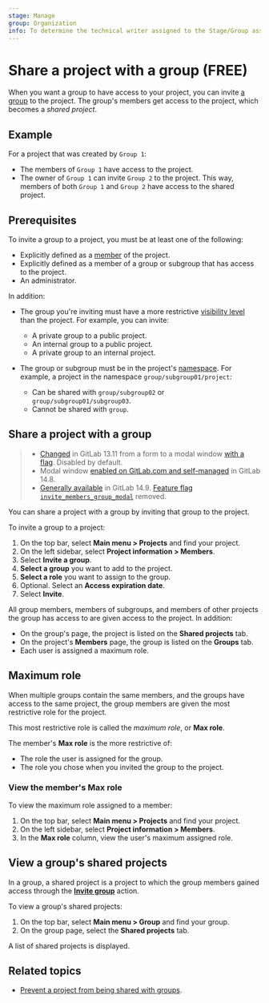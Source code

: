 ```yaml
---
stage: Manage
group: Organization
info: To determine the technical writer assigned to the Stage/Group associated with this page, see https://about.gitlab.com/handbook/product/ux/technical-writing/#assignments
---
```


# Share a project with a group **(FREE)**

When you want a group to have access to your project,
you can invite [a group](../../group/index.md) to the project.
The group's members get access to the project, which becomes a *shared project*.

## Example

For a project that was created by `Group 1`:

- The members of `Group 1` have access to the project.
- The owner of `Group 1` can invite `Group 2` to the project.
This way, members of both `Group 1` and `Group 2` have access to the shared project.

## Prerequisites

To invite a group to a project, you must be at least one of the following:

- Explicitly defined as a [member](index.md) of the project.
- Explicitly defined as a member of a group or subgroup that has access to the project.
- An administrator.

In addition:

- The group you're inviting must have a more restrictive
 [visibility level](../../public_access.md#project-and-group-visibility)
  than the project. For example, you can invite:
  - A private group to a public project.
  - An internal group to a public project.
  - A private group to an internal project.

- The group or subgroup must be in the project's [namespace](../../namespace/index.md).
  For example, a project in the namespace `group/subgroup01/project`:
  - Can be shared with `group/subgroup02` or `group/subgroup01/subgroup03`.
  - Cannot be shared with `group`.

## Share a project with a group

> - [Changed](https://gitlab.com/gitlab-org/gitlab/-/issues/247208) in GitLab 13.11 from a form to a modal
    window [with a flag](../../feature_flags.md). Disabled by default.
> - Modal window [enabled on GitLab.com and self-managed](https://gitlab.com/gitlab-org/gitlab/-/issues/247208)
    in GitLab 14.8.
> - [Generally available](https://gitlab.com/gitlab-org/gitlab/-/issues/352526) in GitLab 14.9.
    [Feature flag `invite_members_group_modal`](https://gitlab.com/gitlab-org/gitlab/-/issues/352526) removed.

You can share a project with a group by inviting that group to the project.

To invite a group to a project:

1. On the top bar, select **Main menu > Projects** and find your project.
1. On the left sidebar, select **Project information > Members**.
1. Select **Invite a group**.
1. **Select a group** you want to add to the project.
1. **Select a role** you want to assign to the group.
1. Optional. Select an **Access expiration date**.
1. Select **Invite**.

All group members, members of subgroups, and members of other projects the group has access to
are given access to the project. In addition:

- On the group's page, the project is listed on the **Shared projects** tab.
- On the project's **Members** page, the group is listed on the **Groups** tab.
- Each user is assigned a maximum role.

## Maximum role

When multiple groups contain the same members, and the groups
have access to the same project, the group members are
given the most restrictive role for the project.

This most restrictive role is called the *maximum role*, or **Max role**.

The member's **Max role** is the more restrictive of:

- The role the user is assigned for the group.
- The role you chose when you invited the group to the project.

### View the member's Max role

To view the maximum role assigned to a member:

1. On the top bar, select **Main menu > Projects** and find your project.
1. On the left sidebar, select **Project information > Members**.
1. In the **Max role** column, view the user's maximum assigned role.

## View a group's shared projects

In a group, a shared project is a project to which the group members gained access through the [**Invite group**](#share-a-project-with-a-group) action.

To view a group's shared projects:

1. On the top bar, select **Main menu > Group** and find your group.
1. On the group page, select the **Shared projects** tab.

A list of shared projects is displayed.

## Related topics

- [Prevent a project from being shared with groups](../../group/access_and_permissions.md#prevent-a-project-from-being-shared-with-groups).
